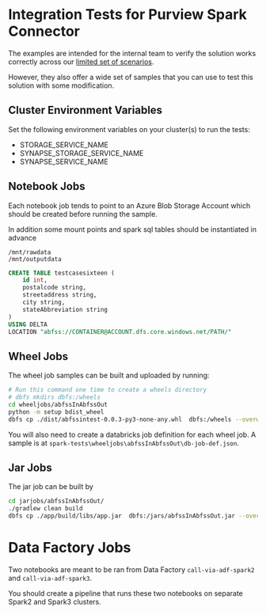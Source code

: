 # Integration Tests for Purview Spark Connector

The examples are intended for the internal team to verify the solution works correctly across our [limited set of scenarios](../LIMITATIONS.md).

However, they also offer a wide set of samples that you can use to test this solution with some modification.

## Cluster Environment Variables

Set the following environment variables on your cluster(s) to run the tests:
* STORAGE_SERVICE_NAME
* SYNAPSE_STORAGE_SERVICE_NAME
* SYNAPSE_SERVICE_NAME

## Notebook Jobs

Each notebook job tends to point to an Azure Blob Storage Account which should be created before running the sample.

In addition some mount points and spark sql tables should be instantiated in advance

```
/mnt/rawdata
/mnt/outputdata
```

```sql
CREATE TABLE testcasesixteen (
    id int,
    postalcode string,
    streetaddress string,
    city string,
    stateAbbreviation string
)
USING DELTA
LOCATION "abfss://CONTAINER@ACCOUNT.dfs.core.windows.net/PATH/"
```

## Wheel Jobs

The wheel job samples can be built and uploaded by running:

```bash 
# Run this command one time to create a wheels directory
# dbfs mkdirs dbfs:/wheels
cd wheeljobs/abfssInAbfssOut
python -m setup bdist_wheel
dbfs cp ./dist/abfssintest-0.0.3-py3-none-any.whl  dbfs:/wheels --overwrite
```

You will also need to create a databricks job definition for each wheel job. A sample is at `spark-tests\wheeljobs\abfssInAbfssOut\db-job-def.json`.

## Jar Jobs

The jar job can be built by 
```bash
cd jarjobs/abfssInAbfssOut/
./gradlew clean build
dbfs cp ./app/build/libs/app.jar  dbfs:/jars/abfssInAbfssOut.jar --overwrite
```

# Data Factory Jobs

Two notebooks are meant to be ran from Data Factory `call-via-adf-spark2` and `call-via-adf-spark3`.

You should create a pipeline that runs these two notebooks on separate Spark2 and Spark3 clusters.
